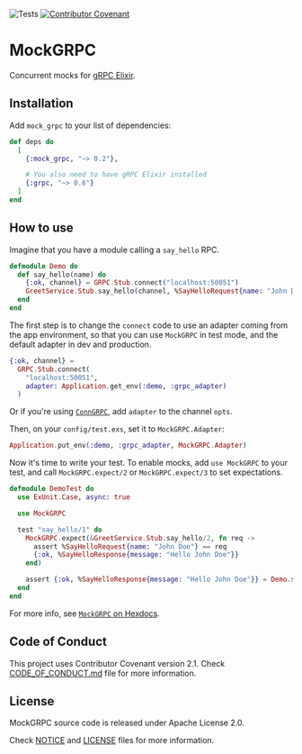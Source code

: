 ![Tests](https://github.com/TheRealReal/mock_grpc/actions/workflows/ci.yml/badge.svg)
[![Contributor Covenant](https://img.shields.io/badge/Contributor%20Covenant-2.1-4baaaa.svg)](CODE_OF_CONDUCT.md)

# MockGRPC

Concurrent mocks for [gRPC Elixir](https://github.com/elixir-grpc/grpc).

## Installation

Add `mock_grpc` to your list of dependencies:

```elixir
def deps do
  [
    {:mock_grpc, "~> 0.2"},

    # You also need to have gRPC Elixir installed
    {:grpc, "~> 0.6"}
  ]
end
```

## How to use

Imagine that you have a module calling a `say_hello` RPC.

```elixir
defmodule Demo do
  def say_hello(name) do
    {:ok, channel} = GRPC.Stub.connect("localhost:50051")
    GreetService.Stub.say_hello(channel, %SayHelloRequest{name: "John Doe"})
  end
end
```

The first step is to change the `connect` code to use an adapter coming from the app environment, so that you can use `MockGRPC` in test mode, and the default adapter in dev and production.

```elixir
{:ok, channel} =
  GRPC.Stub.connect(
    "localhost:50051",
    adapter: Application.get_env(:demo, :grpc_adapter)
  )
```

Or if you're using [`ConnGRPC`](https://github.com/TheRealReal/conn_grpc), add `adapter` to the channel `opts`.

Then, on your `config/test.exs`, set it to `MockGRPC.Adapter`:

```elixir
Application.put_env(:demo, :grpc_adapter, MockGRPC.Adapter)
```


Now it's time to write your test. To enable mocks, add `use MockGRPC` to your test, and call `MockGRPC.expect/2` or `MockGRPC.expect/3` to set expectations.

```elixir
defmodule DemoTest do
  use ExUnit.Case, async: true

  use MockGRPC

  test "say_hello/1" do
    MockGRPC.expect(&GreetService.Stub.say_hello/2, fn req ->
      assert %SayHelloRequest{name: "John Doe"} == req
      {:ok, %SayHelloResponse{message: "Hello John Doe"}}
    end)

    assert {:ok, %SayHelloResponse{message: "Hello John Doe"}} = Demo.say_hello("John Doe")
  end
end
```

For more info, see [`MockGRPC` on Hexdocs](https://hexdocs.pm/mock_grpc/).

## Code of Conduct

This project uses Contributor Covenant version 2.1. Check [CODE_OF_CONDUCT.md](/CODE_OF_CONDUCT.md) file for more information.

## License

MockGRPC source code is released under Apache License 2.0.

Check [NOTICE](/NOTICE) and [LICENSE](/LICENSE) files for more information.
